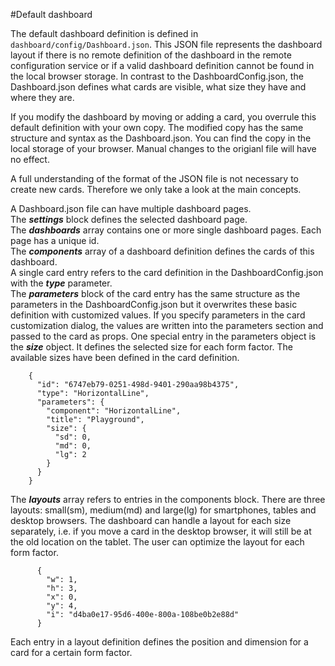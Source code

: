 #Default dashboard

The default dashboard definition is defined in `dashboard/config/Dashboard.json`. This JSON file represents the dashboard layout if there is no remote definition of the dashboard in the remote configuration service or if a valid dashboard definition cannot be found in the local browser storage. In contrast to the DashboardConfig.json, the Dashboard.json defines what cards are visible, what size they have and where they are. 

If you modify the dashboard by moving or adding a card, you overrule this default definition with your own copy. The modified copy has the same structure and syntax as the Dashboard.json. You can find the copy in the local storage of your browser. Manual changes to the origianl file will have no effect. 

A full understanding of the format of the JSON file is not necessary to create new cards. Therefore we only take a look at the main concepts.

A Dashboard.json file can have multiple dashboard pages.    
The ***settings*** block defines the selected dashboard page.    
The ***dashboards*** array contains one or more single dashboard pages. Each page has a unique id.    
The ***components*** array of a dashboard definition defines the cards of this dashboard.    
A single card entry refers to the card definition in the DashboardConfig.json with the ***type*** parameter.    
The ***parameters*** block of the card entry has the same structure as the parameters in the DashboardConfig.json but it overwrites these basic definition with customized values. If you specify parameters in the card customization dialog, the values are written into the parameters section and passed to the card as props. One special entry in the parameters object is the ***size*** object. It defines the selected size for each form factor. The available sizes have been defined in the card definition.  

        {
          "id": "6747eb79-0251-498d-9401-290aa98b4375",
          "type": "HorizontalLine",
          "parameters": {
            "component": "HorizontalLine",
            "title": "Playground",
            "size": {
              "sd": 0,
              "md": 0,
              "lg": 2
            }
          }
        }
The ***layouts*** array refers to entries in the components block. There are three layouts: small(sm), medium(md) and large(lg) for smartphones, tables and desktop browsers. The dashboard can handle a layout for each size separately, i.e. if you move a card in the desktop browser, it will still be at the old location on the tablet. The user can optimize the layout for each form factor. 

          {
            "w": 1,
            "h": 3,
            "x": 0,
            "y": 4,
            "i": "d4ba0e17-95d6-400e-800a-108be0b2e88d"
          }
Each entry in a layout definition defines the position and dimension for a card for a certain form factor.
